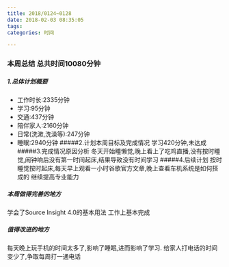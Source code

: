```yaml
---
title: 2018/0124~0128
date: 2018-02-03 08:35:05
tags: 
categories: 时间

---
```




### 本周总结 总共时间10080分钟
##### 1.总体计划概要

* 工作时长:2335分钟
* 学习:95分钟
*  交通:437分钟
* 陪伴家人:2160分钟
* 日常(洗漱,洗澡等):247分钟
* 睡眠:2940分钟
#####2.计划本周目标及完成情况
学习420分钟,未达成
#####3.完成情况原因分析
冬天开始睡懒觉,晚上看上了吃鸡直播,没有按时睡觉,闹钟响后没有第一时间起床,结果导致没有时间学习
#####4.后续计划
按时睡觉按时起床,每天早上观看一小时谷歌官方文章,晚上查看车机系统是如何搭成的
继续提高专业能力

##### 本周做得完善的地方
学会了Source Insight 4.0的基本用法
工作上基本完成
##### 值得改进的地方
每天晚上玩手机的时间太多了,影响了睡眠,进而影响了学习.
给家人打电话的时间变少了,争取每周打一通电话

